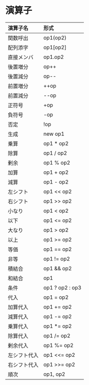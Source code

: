 
# 演算子

|演算子名|形式|
|:--|:--|
|関数呼出|op1(op2)|
|配列添字|op1[op2]|
|直接メンバ|op1.op2|
|後置増分|op++|
|後置減分|op--|
|前置増分|++op|
|前置減分|--op|
|正符号|+op|
|負符号|-op|
|否定|!op|
|生成|new op1|
|乗算|op1 * op2|
|除算|op1 / op2|
|剰余|op1 % op2|
|加算|op1 + op2|
|減算|op1 - op2|
|左シフト|op1 << op2|
|右シフト|op1 >> op2|
|小なり|op1 < op2|
|以下|op1 <= op2|
|大なり|op1 > op2|
|以上|op1 >= op2|
|等価|op1 == op2|
|非等|op1 != op2|
|積結合|op1 && op2|
|和結合|op1 || op2|
|条件|op1 ? op2 : op3|
|代入|op1 = op2|
|加算代入|op1 += op2|
|減算代入|op1 -= op2|
|乗算代入|op1 *= op2|
|除算代入|op1 /= op2|
|剰余代入|op1 %= op2|
|左シフト代入|op1 <<= op2|
|右シフト代入|op1 >>= op2|
|順次|op1, op2|


